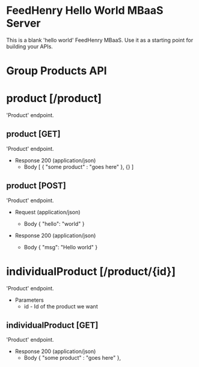 # FeedHenry Hello World MBaaS Server

This is a blank 'hello world' FeedHenry MBaaS. Use it as a starting point for building your APIs. 

# Group Products API

# product [/product]

'Product' endpoint.

## product [GET] 

'Product' endpoint.

+ Response 200 (application/json)
    + Body
            [
              { "some product" : "goes here" },
              {}
            ]

## product [POST] 

'Product' endpoint.

+ Request (application/json)
    + Body
            {
              "hello": "world"
            }

+ Response 200 (application/json)
    + Body
            {
              "msg": "Hello world"
            }

# individualProduct [/product/{id}]

'Product' endpoint.

+ Parameters
    + id - Id of the product we want

## individualProduct [GET] 

'Product' endpoint.

+ Response 200 (application/json)
    + Body
            { "some product" : "goes here" },
          